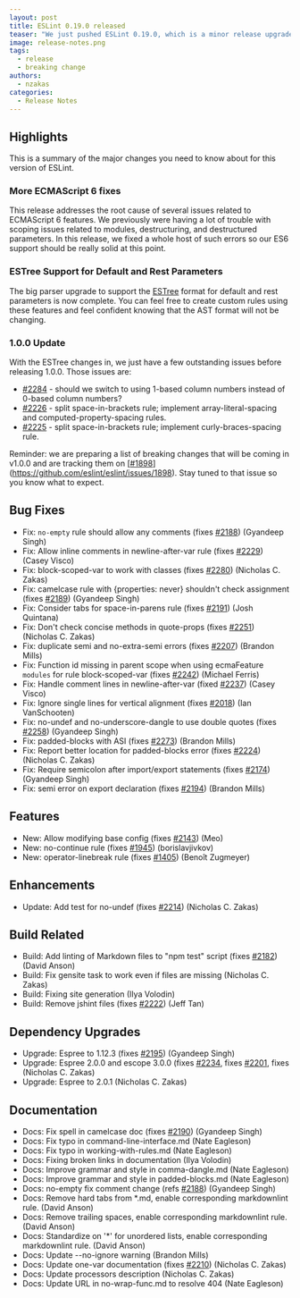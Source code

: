 ```yaml
---
layout: post
title: ESLint 0.19.0 released
teaser: "We just pushed ESLint 0.19.0, which is a minor release upgrade. This release includes new features and bug fixes."
image: release-notes.png
tags:
  - release
  - breaking change
authors:
  - nzakas
categories:
  - Release Notes
---
```


## Highlights

This is a summary of the major changes you need to know about for this version of ESLint.

### More ECMAScript 6 fixes

This release addresses the root cause of several issues related to ECMAScript 6 features. We previously were having a lot of trouble with scoping issues related to modules, destructuring, and destructured parameters. In this release, we fixed a whole host of such errors so our ES6 support should be really solid at this point.

### ESTree Support for Default and Rest Parameters

The big parser upgrade to support the [ESTree](https://github.com/estree/estree/blob/master/es6.md) format for default and rest parameters is now complete. You can feel free to create custom rules using these features and feel confident knowing that the AST format will not be changing.

### 1.0.0 Update

With the ESTree changes in, we just have a few outstanding issues before releasing 1.0.0. Those issues are:

* [#2284](https://github.com/eslint/eslint/issues/2284) - should we switch to using 1-based column numbers instead of 0-based column numbers?
* [#2226](https://github.com/eslint/eslint/issues/2226) - split space-in-brackets rule; implement array-literal-spacing and computed-property-spacing rules.
* [#2225](https://github.com/eslint/eslint/issues/2225) - split space-in-brackets rule; implement curly-braces-spacing rule.

Reminder: we are preparing a list of breaking changes that will be coming in v1.0.0 and are tracking them on [[#1898](https://github.com/eslint/eslint/issues/1898)](https://github.com/eslint/eslint/issues/1898). Stay tuned to that issue so you know what to expect.

## Bug Fixes

* Fix: `no-empty` rule should allow any comments (fixes [#2188](https://github.com/eslint/eslint/issues/2188)) (Gyandeep Singh)
* Fix: Allow inline comments in newline-after-var rule (fixes [#2229](https://github.com/eslint/eslint/issues/2229)) (Casey Visco)
* Fix: block-scoped-var to work with classes (fixes [#2280](https://github.com/eslint/eslint/issues/2280)) (Nicholas C. Zakas)
* Fix: camelcase rule with {properties: never} shouldn't check assignment (fixes [#2189](https://github.com/eslint/eslint/issues/2189)) (Gyandeep Singh)
* Fix: Consider tabs for space-in-parens rule (fixes [#2191](https://github.com/eslint/eslint/issues/2191)) (Josh Quintana)
* Fix: Don't check concise methods in quote-props (fixes [#2251](https://github.com/eslint/eslint/issues/2251)) (Nicholas C. Zakas)
* Fix: duplicate semi and no-extra-semi errors (fixes [#2207](https://github.com/eslint/eslint/issues/2207)) (Brandon Mills)
* Fix: Function id missing in parent scope when using ecmaFeature `modules` for rule block-scoped-var (fixes [#2242](https://github.com/eslint/eslint/issues/2242)) (Michael Ferris)
* Fix: Handle comment lines in newline-after-var (fixed [#2237](https://github.com/eslint/eslint/issues/2237)) (Casey Visco)
* Fix: Ignore single lines for vertical alignment (fixes [#2018](https://github.com/eslint/eslint/issues/2018)) (Ian VanSchooten)
* Fix: no-undef and no-underscore-dangle to use double quotes (fixes [#2258](https://github.com/eslint/eslint/issues/2258)) (Gyandeep Singh)
* Fix: padded-blocks with ASI (fixes [#2273](https://github.com/eslint/eslint/issues/2273)) (Brandon Mills)
* Fix: Report better location for padded-blocks error (fixes [#2224](https://github.com/eslint/eslint/issues/2224)) (Nicholas C. Zakas)
* Fix: Require semicolon after import/export statements (fixes [#2174](https://github.com/eslint/eslint/issues/2174)) (Gyandeep Singh)
* Fix: semi error on export declaration (fixes [#2194](https://github.com/eslint/eslint/issues/2194)) (Brandon Mills)

## Features

* New: Allow modifying base config (fixes [#2143](https://github.com/eslint/eslint/issues/2143)) (Meo)
* New: no-continue rule (fixes [#1945](https://github.com/eslint/eslint/issues/1945)) (borislavjivkov)
* New: operator-linebreak rule (fixes [#1405](https://github.com/eslint/eslint/issues/1405)) (Benoît Zugmeyer)

## Enhancements

* Update: Add test for no-undef (fixes [#2214](https://github.com/eslint/eslint/issues/2214)) (Nicholas C. Zakas)

## Build Related

* Build: Add linting of Markdown files to "npm test" script (fixes [#2182](https://github.com/eslint/eslint/issues/2182)) (David Anson)
* Build: Fix gensite task to work even if files are missing (Nicholas C. Zakas)
* Build: Fixing site generation (Ilya Volodin)
* Build: Remove jshint files (fixes [#2222](https://github.com/eslint/eslint/issues/2222)) (Jeff Tan)

## Dependency Upgrades

* Upgrade: Espree to 1.12.3 (fixes [#2195](https://github.com/eslint/eslint/issues/2195)) (Gyandeep Singh)
* Upgrade: Espree 2.0.0 and escope 3.0.0 (fixes [#2234](https://github.com/eslint/eslint/issues/2234), fixes [#2201](https://github.com/eslint/eslint/issues/2201), fixes (Nicholas C. Zakas)
* Upgrade: Espree to 2.0.1 (Nicholas C. Zakas)

## Documentation

* Docs: Fix spell in camelcase doc (fixes [#2190](https://github.com/eslint/eslint/issues/2190)) (Gyandeep Singh)
* Docs: Fix typo in command-line-interface.md (Nate Eagleson)
* Docs: Fix typo in working-with-rules.md (Nate Eagleson)
* Docs: Fixing broken links in documentation (Ilya Volodin)
* Docs: Improve grammar and style in comma-dangle.md (Nate Eagleson)
* Docs: Improve grammar and style in padded-blocks.md (Nate Eagleson)
* Docs: no-empty fix comment change (refs [#2188](https://github.com/eslint/eslint/issues/2188)) (Gyandeep Singh)
* Docs: Remove hard tabs from *.md, enable corresponding markdownlint rule. (David Anson)
* Docs: Remove trailing spaces, enable corresponding markdownlint rule. (David Anson)
* Docs: Standardize on '*' for unordered lists, enable corresponding markdownlint rule. (David Anson)
* Docs: Update --no-ignore warning (Brandon Mills)
* Docs: Update one-var documentation (fixes [#2210](https://github.com/eslint/eslint/issues/2210)) (Nicholas C. Zakas)
* Docs: Update processors description (Nicholas C. Zakas)
* Docs: Update URL in no-wrap-func.md to resolve 404 (Nate Eagleson)

